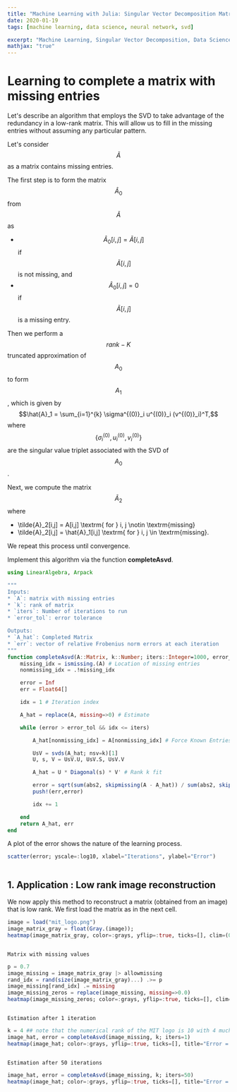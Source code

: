 ```yaml
---
title: "Machine Learning with Julia: Singular Vector Decomposition Matrix Completion"
date: 2020-01-19
tags: [machine learning, data science, neural network, svd]

excerpt: "Machine Learning, Singular Vector Decomposition, Data Science"
mathjax: "true"
---
```


# Learning to complete a matrix with missing entries

Let's describe an algorithm that employs the SVD to take advantage of the redundancy in a low-rank matrix. This will allow us to fill in the missing entries without assuming any particular pattern.

Let's consider $$\tilde{A}$$ as a matrix contains missing entries.

The first step is to form the matrix $$\hat{A}_0$$ from $$\tilde{A}$$ as
- $$\hat{A}_0[i,j] = \tilde{A}[i,j]$$ if $$\tilde{A}[i,j]$$ is not missing, and
- $$\hat{A}_0[i,j] =0 $$ if $$\tilde{A}[i,j]$$ is a missing entry.

Then we perform a $$rank-K$$  truncated approximation of  $$A_0$$  to form  $$A_1$$ , which is given by
$$\hat{A}_1 = \sum_{i=1}^{k}  \sigma^{(0)}_i u^{(0)}_i (v^{(0)}_i)^T,$$
where $$\{\sigma_i^{(0)},u^{(0)}_i,v_{i}^{(0)}\}$$ are the singular value triplet associated with the SVD of  $$A_0$$.

Next, we compute the matrix $$\tilde{A}_2$$ where

- \tilde{A}_2[i,j] = A[i,j] \textrm{ for } i, j \notin \textrm{missing}
- \tilde{A}_2[i,j] = \hat{A}_1[i,j] \textrm{ for } i, j \in \textrm{missing}.

We repeat this process until convergence.

Implement this algorithm via the function **completeAsvd**.

```julia
using LinearAlgebra, Arpack

"""
Inputs:
* `A`: matrix with missing entries
* `k`: rank of matrix
* `iters`: Number of iterations to run
* `error_tol`: error tolerance

Outputs:
* `A_hat`: Completed Matrix
* `err`: vector of relative Frobenius norm errors at each iteration
"""
function completeAsvd(A::Matrix, k::Number; iters::Integer=1000, error_tol::Number=1e-9)
    missing_idx = ismissing.(A) # Location of missing entries
    nonmissing_idx = .!missing_idx

    error = Inf
    err = Float64[]

    idx = 1 # Iteration index

    A_hat = replace(A, missing=>0) # Estimate

    while (error > error_tol && idx <= iters)

        A_hat[nonmissing_idx] = A[nonmissing_idx] # Force Known Entries: Projection Step

        UsV = svds(A_hat; nsv=k)[1]
        U, s, V = UsV.U, UsV.S, UsV.V

        A_hat = U * Diagonal(s) * V' # Rank k fit

        error = sqrt(sum(abs2, skipmissing(A - A_hat)) / sum(abs2, skipmissing(A))) # Normalized error on known entries
        push!(err,error)

        idx += 1

    end
    return A_hat, err
end
```

A plot of the error shows the nature of the learning process.

```julia
scatter(error; yscale=:log10, xlabel="Iterations", ylabel="Error")
```

<img src="{{ site.url }}{{ site.baseurl }}/images/ml1/mat_comp_rate.png" alt="">

## 1. Application : Low rank image reconstruction

We now apply this method to reconstruct a matrix (obtained from an image) that is low rank. We first load the matrix as in the next cell.

```julia
image = load("mit_logo.png")
image_matrix_gray = float(Gray.(image));
heatmap(image_matrix_gray, color=:grays, yflip=:true, ticks=[], clim=(0, 1))
```
<img src="{{ site.url }}{{ site.baseurl }}/images/ml1/logo1.png" alt="">

`Matrix with missing values`
```julia
p = 0.7
image_missing = image_matrix_gray |> allowmissing
rand_idx = rand(size(image_matrix_gray)...) .>= p
image_missing[rand_idx] .= missing
image_missing_zeros = replace(image_missing, missing=>0.0)
heatmap(image_missing_zeros; color=:grays, yflip=:true, ticks=[], clim=(0, 1))
```
<img src="{{ site.url }}{{ site.baseurl }}/images/ml1/logo2.png" alt="">

`Estimation after 1 iteration`
```julia
k = 4 ## note that the numerical rank of the MIT logo is 10 with 4 much-more significant singular values
image_hat, error = completeAsvd(image_missing, k; iters=1)
heatmap(image_hat; color=:grays, yflip=:true, ticks=[], title="Error = $(round(error[end]; digits=5))")
```
<img src="{{ site.url }}{{ site.baseurl }}/images/ml1/logo3.png" alt="">

`Estimation after 50 iterations`
```julia
image_hat, error = completeAsvd(image_missing, k; iters=50)
heatmap(image_hat; color=:grays, yflip=:true, ticks=[], title="Error = $(round(error[end]; digits=5))")
```

<img src="{{ site.url }}{{ site.baseurl }}/images/ml1/logo4.png" alt="">
